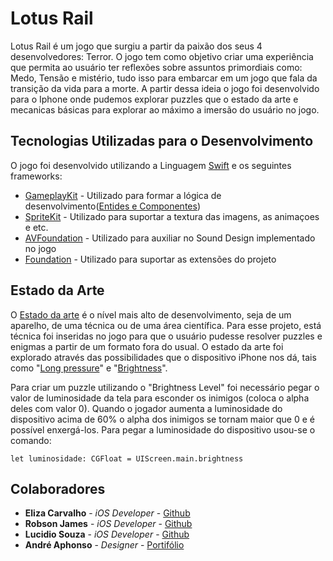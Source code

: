 # Lotus Rail
 
Lotus Rail é um jogo que surgiu a partir da paixão dos seus 4 desenvolvedores: Terror. O jogo tem como objetivo criar uma experiência que permita ao usuário ter reflexões sobre assuntos primordiais como: Medo, Tensão e mistério, tudo isso para embarcar em um jogo que fala da transição da vida para a morte. A partir dessa ideia o jogo foi desenvolvido para o Iphone onde pudemos explorar puzzles que o estado da arte e mecanicas básicas para explorar ao máximo a imersão do usuário no jogo. 

## Tecnologias Utilizadas para o Desenvolvimento

O jogo foi desenvolvido utilizando a Linguagem [Swift](https://swift.org) e os seguintes frameworks:

* [GameplayKit](https://developer.apple.com/documentation/gameplaykit) - Utilizado para formar a lógica de desenvolvimento([Entides e Componentes](https://developer.apple.com/library/archive/documentation/General/Conceptual/GameplayKit_Guide/EntityComponent.html)) 
* [SpriteKit](https://developer.apple.com/spritekit/) - Utilizado para suportar a textura das imagens, as animaçoes e etc. 
* [AVFoundation](https://developer.apple.com/av-foundation/) - Utilizado para auxiliar no Sound Design implementado no jogo
* [Foundation](https://developer.apple.com/documentation/foundation) - Utilizado para suportar as extensões do projeto

## Estado da Arte 

O [Estado da arte](https://pt.wikipedia.org/wiki/Estado_da_arte) é o nível mais alto de desenvolvimento, seja de um aparelho, de uma técnica ou de uma área científica. Para esse projeto, está técnica foi inseridas no jogo para que o usuário pudesse resolver puzzles e enigmas a partir de um formato fora do usual. O estado da arte foi explorado através das possibilidades que o dispositivo iPhone nos dá, tais como "[Long pressure](https://developer.apple.com/documentation/uikit/touches_presses_and_gestures/handling_uikit_gestures/handling_long-press_gestures)" e "[Brightness](https://developer.apple.com/documentation/uikit/uiscreen/1617830-brightness)". 

Para criar um puzzle utilizando o "Brightness Level" foi necessário pegar o valor de luminosidade da tela para esconder os inimigos (coloca o alpha deles com valor 0). Quando o jogador aumenta a luminosidade do dispositivo acima de 60% o alpha dos inimigos se tornam maior que 0 e é possível enxergá-los.
Para pegar a luminosidade do dispositivo usou-se o comando:

```
let luminosidade: CGFloat = UIScreen.main.brightness
```

## Colaboradores

* **Eliza Carvalho** - *iOS Developer* - [Github](https://github.com/eliza-pc)
* **Robson James** - *iOS Developer* - [Github](https://github.com/James-1997)
* **Lucidio Souza** - *iOS Developer* - [Github](https://github.com/LucidioABS)
* **André Aphonso** - *Designer* - [Portifólio](https://lilr4j.carbonmade.com)


